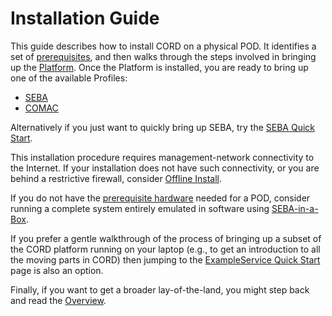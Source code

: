 # Installation Guide

This guide describes how to install CORD on a physical POD. It identifies a set of [prerequisites](prereqs/README.md), and then walks through the steps involved in bringing up the [Platform](installation/platform.md). Once the Platform is installed, you are ready to bring up one of the available Profiles:

* [SEBA](./profiles/seba/install.md)
* [COMAC](./profiles/comac/README.md)

Alternatively if you just want to quickly bring up SEBA, try the [SEBA Quick Start](quickstart/seba_quickstart.md).

This installation procedure requires management-network connectivity to the Internet. If your installation does not have such connectivity, or you are behind a restrictive firewall, consider [Offline Install](installation/offline-install.md).

If you do not have the [prerequisite hardware](./prereqs/hardware.md) needed for a POD, consider running a complete system entirely emulated in software using [SEBA-in-a-Box](./profiles/seba/siab-overview.md).

If you prefer a gentle walkthrough of the process of bringing up a subset of the CORD platform running on your laptop (e.g., to get an introduction to all the moving parts in CORD) then jumping to the [ExampleService Quick Start](quickstart/example_service_quickstart.md) page is also an option.

Finally, if you want to get a broader lay-of-the-land, you might step back and read the [Overview](overview.md).
